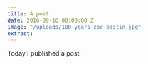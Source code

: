 ```yaml
---
title: A post
date: 2016-09-16 00:00:00 Z
image: "/uploads/100-years-zoe-bastin.jpg"
extract: 
---
```


Today I published a post.
